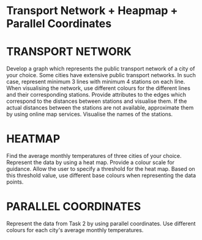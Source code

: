 # Transport Network + Heapmap + Parallel Coordinates

# TRANSPORT NETWORK
Develop a graph which represents the public transport network of a city of your choice. Some cities have extensive public transport networks. In such case, represent minimum 3 lines with minimum 4 stations on each line. When visualising the network, use different colours for the different lines and their corresponding stations. Provide attributes to the edges which correspond to the distances between stations and visualise them. If the actual distances between the stations are not available, approximate them by using online map services. Visualise the names of the stations.

# HEATMAP
Find the average monthly temperatures of three cities of your choice. Represent the data by using a heat map. Provide a colour scale for guidance. Allow the user to specify a threshold for the heat map. Based on this threshold value, use different base colours when representing the data points.

# PARALLEL COORDINATES
Represent the data from Task 2 by using parallel coordinates. Use different colours for each city's average monthly temperatures.



